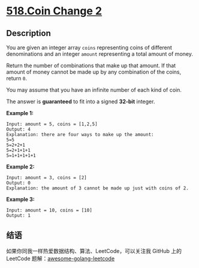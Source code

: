 # [518.Coin Change 2][title]

## Description
You are given an integer array `coins` representing coins of different denominations and an integer `amount` representing a total amount of money.

Return the number of combinations that make up that amount. If that amount of money cannot be made up by any combination of the coins, return `0`.

You may assume that you have an infinite number of each kind of coin.

The answer is __guaranteed__ to fit into a signed __32-bit__ integer.


**Example 1:**

```
Input: amount = 5, coins = [1,2,5]
Output: 4
Explanation: there are four ways to make up the amount:
5=5
5=2+2+1
5=2+1+1+1
5=1+1+1+1+1
```

__Example 2:__

```
Input: amount = 3, coins = [2]
Output: 0
Explanation: the amount of 3 cannot be made up just with coins of 2.
```

__Example 3:__

```
Input: amount = 10, coins = [10]
Output: 1
```

## 结语

如果你同我一样热爱数据结构、算法、LeetCode，可以关注我 GitHub 上的 LeetCode 题解：[awesome-golang-leetcode][me]

[title]: https://leetcode.com/problems/coin-change-2/
[me]: https://github.com/kylesliu/awesome-golang-algorithm
